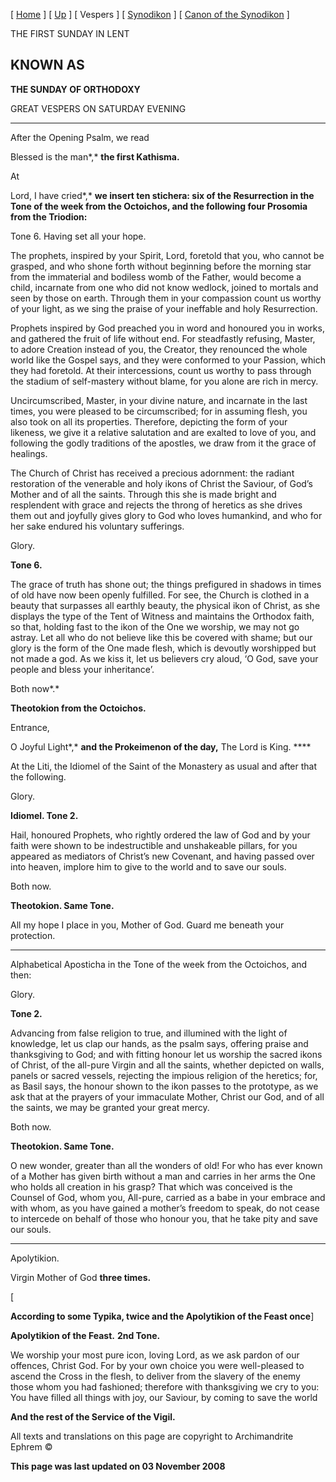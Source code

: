 \[ [Home](index.md) \] \[ [Up](sunday_of_orthodoxy.md) \] \[ Vespers \] \[ [Synodikon](synodikon.md) \] \[ [Canon of the Synodikon](canon_of_the_synodikon.md) \]

THE FIRST SUNDAY IN LENT

KNOWN AS
--------

**THE SUNDAY OF ORTHODOXY**

GREAT VESPERS ON SATURDAY EVENING

****

After the Opening Psalm, we read

Blessed is the man*,* **the first Kathisma.**

At

Lord, I have cried*,* **we insert ten stichera: six of the Resurrection in the Tone of the week from the Octoichos, and the following four Prosomia from the Triodion:**

Tone 6. Having set all your hope.

The prophets, inspired by your Spirit, Lord, foretold that you, who cannot be grasped, and who shone forth without beginning before the morning star from the immaterial and bodiless womb of the Father, would become a child, incarnate from one who did not know wedlock, joined to mortals and seen by those on earth. Through them in your compassion count us worthy of your light, as we sing the praise of your ineffable and holy Resurrection.

Prophets inspired by God preached you in word and honoured you in works, and gathered the fruit of life without end. For steadfastly refusing, Master, to adore Creation instead of you, the Creator, they renounced the whole world like the Gospel says, and they were conformed to your Passion, which they had foretold. At their intercessions, count us worthy to pass through the stadium of self-mastery without blame, for you alone are rich in mercy.

Uncircumscribed, Master, in your divine nature, and incarnate in the last times, you were pleased to be circumscribed; for in assuming flesh, you also took on all its properties. Therefore, depicting the form of your likeness, we give it a relative salutation and are exalted to love of you, and following the godly traditions of the apostles, we draw from it the grace of healings.

The Church of Christ has received a precious adornment: the radiant restoration of the venerable and holy ikons of Christ the Saviour, of God’s Mother and of all the saints. Through this she is made bright and resplendent with grace and rejects the throng of heretics as she drives them out and joyfully gives glory to God who loves humankind, and who for her sake endured his voluntary sufferings.

Glory.

**Tone 6.**

The grace of truth has shone out; the things prefigured in shadows in times of old have now been openly fulfilled. For see, the Church is clothed in a beauty that surpasses all earthly beauty, the physical ikon of Christ, as she displays the type of the Tent of Witness and maintains the Orthodox faith, so that, holding fast to the ikon of the One we worship, we may not go astray. Let all who do not believe like this be covered with shame; but our glory is the form of the One made flesh, which is devoutly worshipped but not made a god. As we kiss it, let us believers cry aloud, ‘O God, save your people and bless your inheritance’.

Both now*.*

**Theotokion from the Octoichos.**

Entrance,

O Joyful Light*,* **and the Prokeimenon of the day,** The Lord is King. ****

At the Liti, the Idiomel of the Saint of the Monastery as usual and after that the following.

Glory.

**Idiomel. Tone 2.**

Hail, honoured Prophets, who rightly ordered the law of God and by your faith were shown to be indestructible and unshakeable pillars, for you appeared as mediators of Christ’s new Covenant, and having passed over into heaven, implore him to give to the world and to save our souls.

Both now.

**Theotokion. Same Tone.**

All my hope I place in you, Mother of God. Guard me beneath your protection.

****

Alphabetical Aposticha in the Tone of the week from the Octoichos, and then:

Glory.

**Tone 2.**

Advancing from false religion to true, and illumined with the light of knowledge, let us clap our hands, as the psalm says, offering praise and thanksgiving to God; and with fitting honour let us worship the sacred ikons of Christ, of the all-pure Virgin and all the saints, whether depicted on walls, panels or sacred vessels, rejecting the impious religion of the heretics; for, as Basil says, the honour shown to the ikon passes to the prototype, as we ask that at the prayers of your immaculate Mother, Christ our God, and of all the saints, we may be granted your great mercy.

Both now.

**Theotokion. Same Tone.**

O new wonder, greater than all the wonders of old! For who has ever known of a Mother has given birth without a man and carries in her arms the One who holds all creation in his grasp? That which was conceived is the Counsel of God, whom you, All-pure, carried as a babe in your embrace and with whom, as you have gained a mother’s freedom to speak, do not cease to intercede on behalf of those who honour you, that he take pity and save our souls.

****

Apolytikion.

Virgin Mother of God **three times.**

\[

**According to some Typika, twice and the Apolytikion of the Feast once**\]

**Apolytikion of the Feast.** **2nd Tone.**

We worship your most pure icon, loving Lord, as we ask pardon of our offences, Christ God. For by your own choice you were well-pleased to ascend the Cross in the flesh, to deliver from the slavery of the enemy those whom you had fashioned; therefore with thanksgiving we cry to you: You have filled all things with joy, our Saviour, by coming to save the world

**And the rest of the Service of the Vigil.**

All texts and translations on this page are copyright to
Archimandrite Ephrem ©

**This page was last updated on 03 November 2008**

